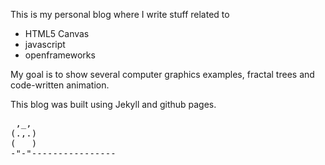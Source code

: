 This is my personal blog where I write stuff related to
- HTML5 Canvas
- javascript
- openframeworks

My goal is to show several computer graphics examples, fractal trees and code-written animation.

This blog was built using Jekyll and github pages.

<pre>
 ,_,
(.,.)
(   )
-"-"----------------
</pre>